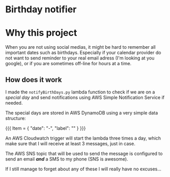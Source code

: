 # Birthday notifier

# Why this project

When you are not using social medias, it might be hard to remember all important dates such as birthdays.
Especially if your calendar provider do not want to send reminder to your real email adress (I'm looking at you google),
or if you are sometimes off-line for hours at a time.

## How does it work

I made the `notifyBirthDays.py` lambda function to check if we are on a *special day* and send notifications using AWS Simple 
Notification Service if needed.

The special days are stored in AWS DynamoDB using a very simple data structure:

{{{
Item = {
    "date": "<day>-<month>",
    "label": "<message>"
}
}}}

An AWS Cloudwatch trigger will start the lambda three times a day, which make sure that I will receive at least 3 messages, just in case. 

The AWS SNS topic that will be used to send the message is configured to send an email ***and*** a SMS to my phone (SNS is awesome).

If I still manage to forget about any of these I will really have no excuses...
